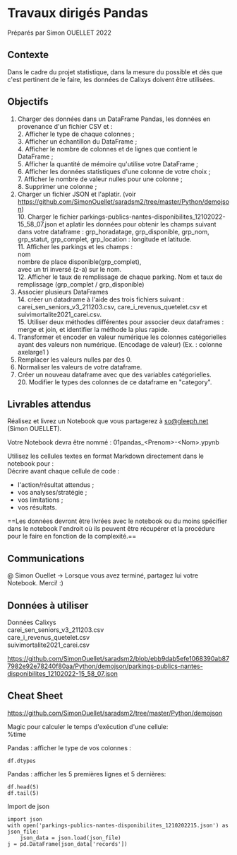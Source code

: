 # Travaux dirigés Pandas
Préparés par Simon OUELLET 2022  


## Contexte
Dans le cadre du projet statistique, dans la mesure du possible et dès que c'est pertinent de le faire, les données de Calixys doivent être utilisées.  

## Objectifs
1. Charger des données dans un DataFrame Pandas, les données en provenance d'un fichier CSV et :  
	2. Afficher le type de chaque colonnes ;  
	3. Afficher un échantillon du DataFrame ;  
	4. Afficher le nombre de colonnes et de lignes que contient le DataFrame ;  
	5. Afficher la quantité de mémoire qu'utilise votre DataFrame ;  
	6. Afficher les données statistiques d'une colonne de votre choix ;  
	7. Afficher le nombre de valeur nulles pour une colonne ;   
	8. Supprimer une colonne ;  
9. Charger un fichier JSON et l'aplatir. (voir https://github.com/SimonOuellet/saradsm2/tree/master/Python/demojson)  
	10. Charger le fichier parkings-publics-nantes-disponibilites_12102022-15_58_07.json et aplatir les données pour obtenir les champs suivant dans votre dataframe : grp_horadatage, grp_disponible, grp_nom, grp_statut, grp_complet, grp_location : longitude et latitude.  
	11. Afficher les parkings et les champs :   
	nom    
	nombre de place disponible(grp_complet),   
			avec un tri inversé (z-a) sur le nom.  
	12. Afficher le taux de remplissage de chaque parking. Nom et taux de remplissage (grp_complet / grp_disponible)  
13. Associer plusieurs DataFrames  
	14. créer un datadrame à l'aide des trois fichiers suivant :  carei_sen_seniors_v3_211203.csv, care_i_revenus_quetelet.csv et suivimortalite2021_carei.csv.  
		15. Utiliser deux méthodes différentes pour associer deux dataframes : merge et join, et identifier la méthode la plus rapide.  
16. Transformer et encoder en valeur numérique les colonnes catégorielles ayant des valeurs non numérique. (Encodage de valeur) (Ex. : colonne axelarge1 )  
17. Remplacer les valeurs nulles par des 0.  
18. Normaliser les valeurs de votre dataframe.   
19. Créer un nouveau dataframe avec que des variables catégorielles.  
	20. Modifier le types des colonnes de ce dataframe en "category".  

## Livrables attendus
Réalisez et livrez un Notebook que vous partagerez à so@gleeph.net (Simon OUELLET).

Votre Notebook devra être nommé : 01pandas_\<Prenom\>-\<Nom\>.ypynb  

Utilisez les cellules textes en format Markdown directement dans le notebook pour :    
Décrire avant chaque cellule de code :  
- l'action/résultat attendus ;  
- vos analyses/stratégie ;  
- vos limitations ;  
- vos résultats.  

==Les données devront être livrées avec le notebook ou du moins spécifier dans le notebook l'endroit où ils peuvent être récupérer et la procédure pour le faire en fonction de la complexité.==

## Communications
@ Simon Ouellet -> Lorsque vous avez terminé, partagez lui votre Notebook. Merci! :)

## Données à utiliser 

Données Calixys  
carei_sen_seniors_v3_211203.csv  
care_i_revenus_quetelet.csv   
suivimortalite2021_carei.csv    

https://github.com/SimonOuellet/saradsm2/blob/ebb9dab5efe1068390ab877982e92e78240f80aa/Python/demojson/parkings-publics-nantes-disponibilites_12102022-15_58_07.json

## Cheat Sheet

https://github.com/SimonOuellet/saradsm2/tree/master/Python/demojson

Magic pour calculer le temps d'exécution d'une cellule:  
%time  

Pandas : afficher le type de vos colonnes :   
```
df.dtypes
```

Pandas : afficher les 5 premières lignes et 5 dernières:  
```
df.head(5)  
df.tail(5)  
```

Import de json  
```
import json
with open('parkings-publics-nantes-disponibilites_1210202215.json') as json_file:
    json_data = json.load(json_file)
j = pd.DataFrame(json_data['records'])
```
